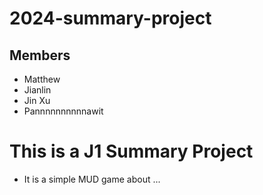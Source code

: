 # 2024-summary-project

## Members

- Matthew
- Jianlin
- Jin Xu
- Pannnnnnnnnnawit

# This is a J1 Summary Project
- It is a simple MUD game about ...

